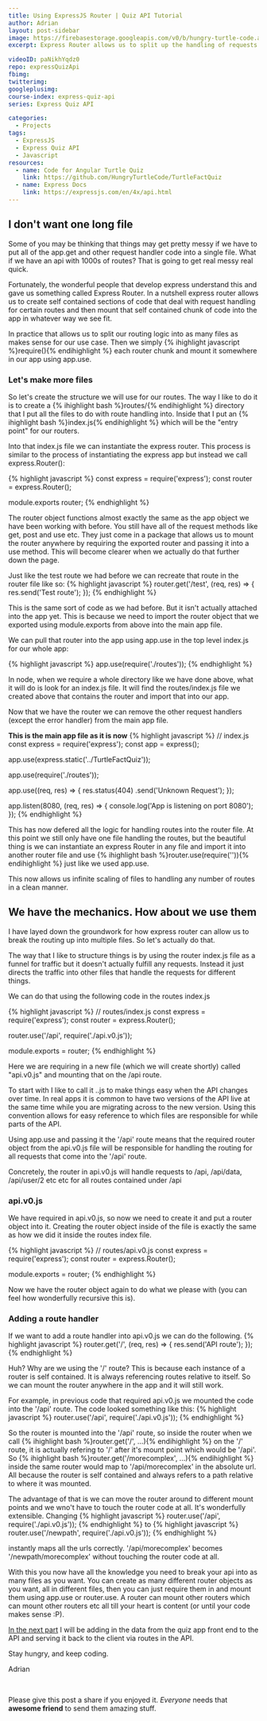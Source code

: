 ```yaml
---
title: Using ExpressJS Router | Quiz API Tutorial
author: Adrian
layout: post-sidebar
image: https://firebasestorage.googleapis.com/v0/b/hungry-turtle-code.appspot.com/o/article_images%2FHow%20to%20use%20Express%20Router%20-%20post.png.jpg?alt=media&token=8508946b-bb04-43f7-b262-d1324533c0eb 
excerpt: Express Router allows us to split up the handling of requests into multiple files to keep our code more modular and clean.

videoID: paNikhYqdz0
repo: expressQuizApi
fbimg: 
twitterimg: 
googleplusimg: 
course-index: express-quiz-api
series: Express Quiz API

categories:
  - Projects
tags:
  - ExpressJS
  - Express Quiz API
  - Javascript
resources:
  - name: Code for Angular Turtle Quiz
    link: https://github.com/HungryTurtleCode/TurtleFactQuiz
  - name: Express Docs
    link: https://expressjs.com/en/4x/api.html
---
```

## I don't want one long file

Some of you may be thinking that things may get pretty messy if we have to put all of the app.get and other request handler code into a single file. What if we have an api with 1000s of routes? That is going to get real messy real quick.

Fortunately, the wonderful people that develop express understand this and gave us something called Express Router. In a nutshell express router allows us to create self contained sections of code that deal with request handling for certain routes and then mount that self contained chunk of code into the app in whatever way we see fit.

In practice that allows us to split our routing logic into as many files as makes sense for our use case. Then we simply {% ihighlight javascript %}require(){% endihighlight %} each router chunk and mount it somewhere in our app using app.use.

### Let's make more files

So let's create the structure we will use for our routes. The way I like to do it is to create a {% ihighlight bash %}routes/{% endihighlight %} directory that I put all the files to do with route handling into. Inside that I put an {% ihighlight bash %}index.js{% endihighlight %} which will be the "entry point" for our routers.

Into that index.js file we can instantiate the express router. This process is similar to the process of instantiating the express app but instead we call express.Router():

{% highlight javascript %}
  const express = require('express');
  const router = express.Router();

  module.exports router;
{% endhighlight %}

The router object functions almost exactly the same as the app object we have been working with before. You still have all of the request methods like get, post and use etc. They just come in a package that allows us to mount the router anywhere by requiring the exported router and passing it into a use method. This will become clearer when we actually do that further down the page.

Just like the test route we had before we can recreate that route in the router file like so:
{% highlight javascript %}
router.get('/test', (req, res) => {
  res.send('Test route');
});
{% endhighlight %}

This is the same sort of code as we had before. But it isn't actually attached into the app yet. This is because we need to import the router object that we exported using module.exports from above into the main app file.

We can pull that router into the app using app.use in the top level index.js for our whole app:

{% highlight javascript %}
app.use(require('./routes'));
{% endhighlight %}

In node, when we require a whole directory like we have done above, what it will do is look for an index.js file. It will find the routes/index.js file we created above that contains the router and import that into our app.

Now that we have the router we can remove the other request handlers (except the error handler) from the main app file.

**This is the main app file as it is now**
{% highlight javascript %}
  // index.js
  const express = require('express');
  const app = express();

  app.use(express.static('../TurtleFactQuiz'));

  app.use(require('./routes'));

  app.use((req, res) => {
    res.status(404)
      .send('Unknown Request');
  });

  app.listen(8080, (req, res) => {
    console.log('App is listening on port 8080');
  });
{% endhighlight %}

This has now defered all the logic for handling routes into the router file. At this point we still only have one file handling the routes, but the beautiful thing is we can instantiate an express Router in any file and import it into another router file and use {% ihighlight bash %}router.use(require('<new file location>')){% endihighlight %} just like we used app.use.

This now allows us infinite scaling of files to handling any number of routes in a clean manner.

## We have the mechanics. How about we use them

I have layed down the groundwork for how express router can allow us to break the routing up into multiple files. So let's actually do that.

The way that I like to structure things is by using the router index.js file as a funnel for traffic but it doesn't actually fulfill any requests. Instead it just directs the traffic into other files that handle the requests for different things.

We can do that using the following code in the routes index.js

{% highlight javascript %}
  // routes/index.js
  const express = require('express');
  const router = express.Router();

  router.use('/api', require('./api.v0.js'));

  module.exports = router;
{% endhighlight %}

Here we are requiring in a new file (which we will create shortly) called "api.v0.js" and mounting that on the /api route.

To start with I like to call it <filename>.<api version>.js to make things easy when the API changes over time. In real apps it is common to have two versions of the API live at the same time while you are migrating across to the new version. Using this convention allows for easy reference to which files are responsible for while parts of the API.

Using app.use and passing it the '/api' route means that the required router object from the api.v0.js file will be responsible for handling the routing for all requests that come into the '/api' route.

Concretely, the router in api.v0.js will handle requests to /api, /api/data, /api/user/2 etc etc for all routes contained under /api

### api.v0.js

We have required in api.v0.js, so now we need to create it and put a router object into it. Creating the router object inside of the file is exactly the same as how we did it inside the routes index file.

{% highlight javascript %}
  // routes/api.v0.js
  const express = require('express');
  const router = express.Router();

  module.exports = router;
{% endhighlight %}

Now we have the router object again to do what we please with (you can feel how wonderfully recursive this is).

### Adding a route handler

If we want to add a route handler into api.v0.js we can do the following.
{% highlight javascript %}
router.get('/', (req, res) => {
  res.send('API route');
});
{% endhighlight %}

Huh? Why are we using the '/' route? This is because each instance of a router is self contained. It is always referencing routes relative to itself. So we can mount the router anywhere in the app and it will still work.

For example, in previous code that required api.v0.js we mounted the code into the '/api' route. The code looked something like this:
{% highlight javascript %}
router.use('/api', require('./api.v0.js'));
{% endhighlight %}

So the router is mounted into the '/api' route, so inside the router when we call {% ihighlight bash %}router.get('/', ...){% endihighlight %} on the '/' route, it is actually refering to '/' after it's mount point which would be '/api'. So {% ihighlight bash %}router.get('/morecomplex', ...){% endihighlight %} inside the same router would map to '/api/morecomplex' in the absolute url. All because the router is self contained and always refers to a path relative to where it was
mounted.

The advantage of that is we can move the router around to different mount points and we wno't have to touch the router code at all. It's wonderfully extensible. Changing 
{% highlight javascript %}
router.use('/api', require('./api.v0.js'));
{% endhighlight %}
to
{% highlight javascript %}
router.use('/newpath', require('./api.v0.js'));
{% endhighlight %}

instantly maps all the urls correctly. '/api/morecomplex' becomes '/newpath/morecomplex' without touching the router code at all.

With this you now have all the knowledge you need to break your api into as many files as you want. You can create as many different router objects as you want, all in different files, then you can just require them in and mount them using app.use or router.use. A router can mount other routers which can mount other routers etc all till your heart is content (or until your code makes sense :P).

[In the next part]({{site.baseurl}}/projects/3-adding-data-express-quiz) I will be adding in the data from the quiz app front end to the API and serving it back to the client via routes in the API.

Stay hungry, and keep coding.

Adrian

&nbsp;

Please give this post a share if you enjoyed it. _Everyone_ needs that **awesome friend** to send them amazing stuff.
